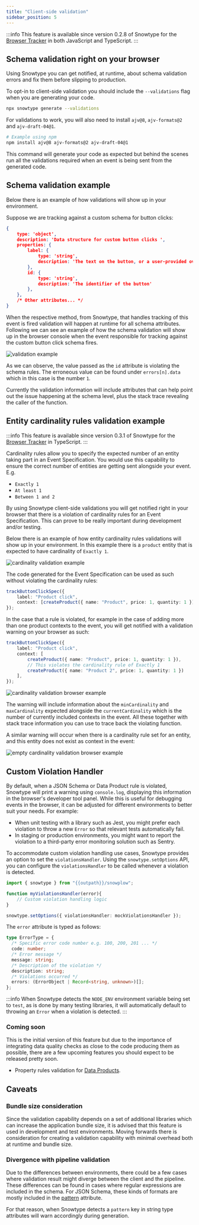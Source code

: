 ```yaml
---
title: "Client-side validation"
sidebar_position: 5
---
```


:::info
This feature is available since version 0.2.8 of Snowtype for the [Browser Tracker](/docs/collecting-data/collecting-from-own-applications/javascript-trackers/web-tracker/quick-start-guide/?platform=browser) in both JavaScript and TypeScript.
:::

## Schema validation right on your browser
Using Snowtype you can get notified, at runtime, about schema validation errors and fix them before slipping to production.

To opt-in to client-side validation you should include the `--validations` flag when you are generating your code.

```sh
npx snowtype generate --validations
```

For validations to work, you will also need to install `ajv@8`, `ajv-formats@2` and `ajv-draft-04@1`.

```sh
# Example using npm
npm install ajv@8 ajv-formats@2 ajv-draft-04@1
```

This command will generate your code as expected but behind the scenes run all the validations required when an event is being sent from the generated code.

## Schema validation example

Below there is an example of how validations will show up in your environment.

Suppose we are tracking against a custom schema for button clicks:

```json
{
    type: 'object',
    description: 'Data structure for custom button clicks ',
    properties: {
        label: {
            type: 'string',
            description: 'The text on the button, or a user-provided override'
        },
        id: { 
            type: 'string', 
            description: 'The identifier of the button'
        },
    },
    /* Other attributes... */
}
```

When the respective method, from Snowtype, that handles tracking of this event is fired validation will happen at runtime for all schema attributes. Following we can see an example of how the schema validation will show up in the browser console when the event responsible for tracking against the custom button click schema fires. 

![validation example](./images/validation.png)

As we can observe, the value passed as the `id` attribute is violating the schema rules. The erroneous value can be found under `errors[n].data` which in this case is the number `1`.

Currently the validation information will include attributes that can help point out the issue happening at the schema level, plus the stack trace revealing the caller of the function.

## Entity cardinality rules validation example

:::info
This feature is available since version 0.3.1 of Snowtype for the [Browser Tracker](/docs/collecting-data/collecting-from-own-applications/javascript-trackers/web-tracker/quick-start-guide/?platform=browser) in TypeScript.
:::

Cardinality rules allow you to specify the expected number of an entity taking part in an Event Specification. You would use this capability to ensure the correct number of entities are getting sent alongside your event. E.g. 

- `Exactly 1` 
- `At least 1`
- `Between 1 and 2`

By using Snowtype client-side validations you will get notified right in your browser that there is a violation of cardinality rules for an Event Specification. This can prove to be really important during development and/or testing.

Below there is an example of how entity cardinality rules validations will show up in your environment. In this example there is a `product` entity that is expected to have cardinality of `Exactly 1`.

![cardinality validation example](./images/cardinality-validation.png)

The code generated for the Event Specification can be used as such without violating the cardinality rules:
```ts
trackButtonClickSpec({
    label: "Product click",
    context: [createProduct({ name: "Product", price: 1, quantity: 1 })],
});
```

In the case that a rule is violated, for example in the case of adding more than one product contexts to the event, you will get notified with a validation warning on your browser as such:

```ts
trackButtonClickSpec({
    label: "Product click",
    context: [
        createProduct({ name: "Product", price: 1, quantity: 1 }),
        // This violates the cardinality rule of Exactly 1
        createProduct({ name: "Product 2", price: 1, quantity: 1 })
    ],
});
```

![cardinality validation browser example](./images/cardinality-browser.png)

The warning will include information about the `minCardinality` and `maxCardinality` expected alongside the `currentCardinality` which is the number of currently included contexts in the event. All these together with stack trace information you can use to trace back the violating function.

A similar warning will occur when there is a cardinality rule set for an entity, and this entity does not exist as context in the event:

![empty cardinality validation browser example](./images/cardinality-empty.png)

## Custom Violation Handler

By default, when a JSON Schema or Data Product rule is violated, Snowtype will print a warning using `console.log`, displaying this information in the browser's developer tool panel. While this is useful for debugging events in the browser, it can be adjusted for different environments to better suit your needs. For example:

- When unit testing with a library such as Jest, you might prefer each violation to throw a new `Error` so that relevant tests automatically fail.
- In staging or production environments, you might want to report the violation to a third-party error monitoring solution such as Sentry.

To accommodate custom violation handling use cases, Snowtype provides an option to set the `violationsHandler`. Using the `snowtype.setOptions` API, you can configure the `violationsHandler` to be called whenever a violation is detected.

```ts
import { snowtype } from "{{outpath}}/snowplow";

function myViolationsHandler(error){
    // Custom violation handling logic
}

snowtype.setOptions({ violationsHandler: mockViolationsHandler });
```

The `error` attribute is typed as follows:

```ts
type ErrorType = {
  /* Specific error code number e.g. 100, 200, 201 ... */
  code: number;
  /* Error message */
  message: string;
  /* Description of the violation */
  description: string;
  /* Violations occurred */
  errors: (ErrorObject | Record<string, unknown>)[];
};
```

:::info
When Snowtype detects the `NODE_ENV` environment variable being set to `test`, as is done by many testing libraries, it will automatically default to throwing an `Error` when a violation is detected. 
:::

### Coming soon
This is the initial version of this feature but due to the importance of integrating data quality checks as close to the code producing them as possible, there are a few upcoming features you should expect to be released pretty soon.
- Property rules validation for [Data Products](/docs/understanding-tracking-design/defining-the-data-to-collect-with-data-poducts/).

## Caveats

### Bundle size consideration
Since the validation capability depends on a set of additional libraries which can increase the application bundle size, it is advised that this feature is used in development and test environments. Moving forwards there is consideration for creating a validation capability with minimal overhead both at runtime and bundle size.

### Divergence with pipeline validation
Due to the differences between environments, there could be a few cases where validation result might diverge between the client and the pipeline. These differences can be found in cases where regular expressions are included in the schema. For JSON Schema, these kinds of formats are mostly included in the [pattern](https://json-schema.org/understanding-json-schema/reference/string#regexp) attribute.

For that reason, when Snowtype detects a `pattern` key in string type attributes will warn accordingly during generation.